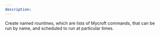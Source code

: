 ```yaml
---
description: 
---
```

Create named rountines, which are lists of Mycroft commands, that can be run by name, and scheduled to run at particular times.
